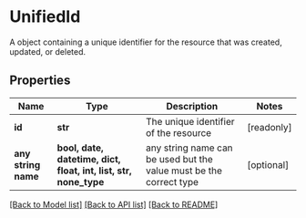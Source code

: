 # UnifiedId

A object containing a unique identifier for the resource that was created, updated, or deleted.

## Properties
Name | Type | Description | Notes
------------ | ------------- | ------------- | -------------
**id** | **str** | The unique identifier of the resource | [readonly] 
**any string name** | **bool, date, datetime, dict, float, int, list, str, none_type** | any string name can be used but the value must be the correct type | [optional]

[[Back to Model list]](../../README.md#documentation-for-models) [[Back to API list]](../../README.md#documentation-for-api-endpoints) [[Back to README]](../../README.md)


